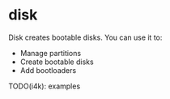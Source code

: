 # disk

Disk creates bootable disks. You can use it to:

- Manage partitions
- Create bootable disks
- Add bootloaders

TODO(i4k): examples
